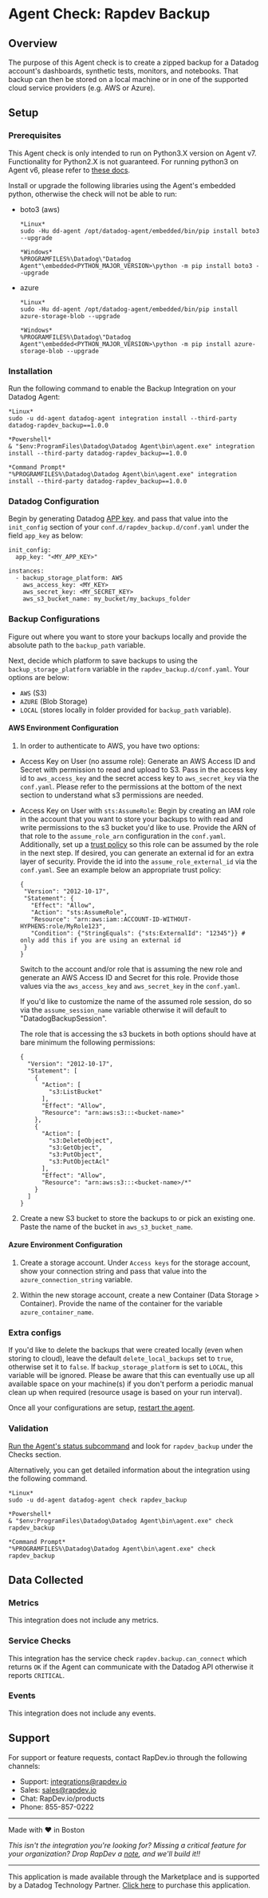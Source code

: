 # Agent Check: Rapdev Backup

## Overview

The purpose of this Agent check is to create a zipped backup for a Datadog account's dashboards, synthetic tests, monitors,
and notebooks. That backup can then be stored on a local machine or in one of the supported 
cloud service providers (e.g. AWS or Azure).

## Setup

### Prerequisites

This Agent check is only intended to run on Python3.X version on Agent v7. 
Functionality for Python2.X is not guaranteed. For running python3 on Agent v6, please refer to 
[these docs](https://docs.datadoghq.com/agent/guide/agent-v6-python-3/?tab=hostagent).

Install or upgrade the following libraries using the Agent's embedded python, otherwise the check will not be able to run:
 
 - boto3 (aws)

   ```
   *Linux*
   sudo -Hu dd-agent /opt/datadog-agent/embedded/bin/pip install boto3 --upgrade
   
   *Windows*
   %PROGRAMFILES%\Datadog\"Datadog Agent"\embedded<PYTHON_MAJOR_VERSION>\python -m pip install boto3 --upgrade
   ```
 
 - azure

   ```
   *Linux*
   sudo -Hu dd-agent /opt/datadog-agent/embedded/bin/pip install azure-storage-blob --upgrade
   
   *Windows*
   %PROGRAMFILES%\Datadog\"Datadog Agent"\embedded<PYTHON_MAJOR_VERSION>\python -m pip install azure-storage-blob --upgrade
   ```

### Installation
Run the following command to enable the Backup Integration on your Datadog Agent:

```
*Linux*
sudo -u dd-agent datadog-agent integration install --third-party datadog-rapdev_backup==1.0.0

*Powershell*
& "$env:ProgramFiles\Datadog\Datadog Agent\bin\agent.exe" integration install --third-party datadog-rapdev_backup==1.0.0

*Command Prompt*
"%PROGRAMFILES%\Datadog\Datadog Agent\bin\agent.exe" integration install --third-party datadog-rapdev_backup==1.0.0
```

### Datadog Configuration

Begin by generating Datadog [APP key](https://docs.datadoghq.com/account_management/api-app-keys/). 
and pass that value into the `init_config` section of your `conf.d/rapdev_backup.d/conf.yaml` under the field `app_key` as below:

```
init_config:
  app_key: "<MY_APP_KEY>"

instances:
  - backup_storage_platform: AWS
    aws_access_key: <MY_KEY>
    aws_secret_key: <MY_SECRET_KEY>
    aws_s3_bucket_name: my_bucket/my_backups_folder
```

### Backup Configurations

Figure out where you want to store your backups locally and provide the absolute path to the `backup_path` variable. 

Next, decide which platform to save backups to using the `backup_storage_platform` variable in the `rapdev_backup.d/conf.yaml`. 
Your options are below:
 - `AWS` (S3)
 - `AZURE` (Blob Storage)
 - `LOCAL` (stores locally in folder provided for `backup_path` variable). 

#### AWS Environment Configuration

1) In order to authenticate to AWS, you have two options:
  - Access Key on User (no assume role): Generate an AWS Access ID and Secret with permission to read and upload to S3. 
    Pass in the access key id to `aws_access_key` and the secret access key to `aws_secret_key` via the `conf.yaml`. 
    Please refer to the permissions at the bottom of the next section to understand what s3 permissions are needed.    

  - Access Key on User with `sts:AssumeRole`: Begin by creating an IAM role in the account that you want to store your backups to with read
    and write permissions to the s3 bucket you'd like to use. Provide the ARN of that role to the `assume_role_arn`
    configuration in the `conf.yaml`. Additionally, set up a
    [trust policy](https://docs.aws.amazon.com/IAM/latest/UserGuide/id_roles_use_permissions-to-switch.html) so
    this role can be assumed by the role in the next step. If desired, you can generate an external id for an extra 
    layer of security. Provide the id into the `assume_role_external_id` via the `conf.yaml`. See an example below
    an appropriate trust policy:
    
    ```
    {
     "Version": "2012-10-17",
     "Statement": {
       "Effect": "Allow",
       "Action": "sts:AssumeRole",
       "Resource": "arn:aws:iam::ACCOUNT-ID-WITHOUT-HYPHENS:role/MyRole123",
       "Condition": {"StringEquals": {"sts:ExternalId": "12345"}} # only add this if you are using an external id
     }
    }
    ```

    Switch to the account and/or role that is assuming the new role and generate an
    AWS Access ID and Secret for this role. Provide those values via the `aws_access_key` and `aws_secret_key` in 
    the `conf.yaml`. 
    
    If you'd like to customize the name of the assumed role session, do so via the `assume_session_name` variable
    otherwise it will default to "DatadogBackupSession".
    
    The role that is accessing the s3 buckets in both options should have at bare minimum the following permissions: 
    
    ```
    {
      "Version": "2012-10-17",
      "Statement": [
        {
          "Action": [
            "s3:ListBucket"
          ],
          "Effect": "Allow",
          "Resource": "arn:aws:s3:::<bucket-name>"
        },
        {
          "Action": [
            "s3:DeleteObject",
            "s3:GetObject",
            "s3:PutObject",
            "s3:PutObjectAcl"
          ],
          "Effect": "Allow",
          "Resource": "arn:aws:s3:::<bucket-name>/*"
        }
      ]
    }
    ```

2) Create a new S3 bucket to store the backups to or pick an existing one. 
   Paste the name of the bucket in `aws_s3_bucket_name`.

#### Azure Environment Configuration

1) Create a storage account. Under `Access keys` for the storage account, 
   show your connection string and pass that value into the `azure_connection_string` variable.

2) Within the new storage account, create a new Container (Data Storage > Container). 
   Provide the name of the container for the variable `azure_container_name`.

### Extra configs

If you'd like to delete the backups that were created locally (even when storing to cloud), 
leave the default `delete_local_backups` set to `true`, otherwise set it to `false`. If `backup_storage_platform` is set to `LOCAL`, this 
variable will be ignored. Please be aware that this can eventually use up all available space on your machine(s) if you don't perform a periodic manual clean up when required (resource usage is based on your run interval).


Once all your configurations are setup, [restart the agent][1].

### Validation

[Run the Agent's status subcommand][2] and look for `rapdev_backup` under the Checks section.

Alternatively, you can get detailed information about the integration using the following command.
    
```
*Linux*
sudo -u dd-agent datadog-agent check rapdev_backup

*Powershell*
& "$env:ProgramFiles\Datadog\Datadog Agent\bin\agent.exe" check rapdev_backup

*Command Prompt*
"%PROGRAMFILES%\Datadog\Datadog Agent\bin\agent.exe" check rapdev_backup
```

## Data Collected

### Metrics

This integration does not include any metrics.

### Service Checks

This integration has the service check `rapdev.backup.can_connect` which returns `OK` if the Agent can communicate with the Datadog API otherwise it reports `CRITICAL`. 

### Events

This integration does not include any events.

## Support
For support or feature requests, contact RapDev.io through the following channels:

- Support: integrations@rapdev.io
- Sales: sales@rapdev.io
- Chat: RapDev.io/products
- Phone: 855-857-0222

---
Made with ❤️ in Boston

*This isn't the integration you're looking for? Missing a critical feature for your organization? Drop RapDev a [note](mailto:integrations@rapdev.io), and we'll build it!!*

---
This application is made available through the Marketplace and is supported by a Datadog Technology Partner. [Click here][3] to purchase this application.

[1]: https://docs.datadoghq.com/agent/guide/agent-commands/#start-stop-and-restart-the-agent
[2]: https://docs.datadoghq.com/agent/guide/agent-commands/#agent-status-and-information
[3]: https://app.datadoghq.com/marketplace/app/rapdev-backup/pricing
